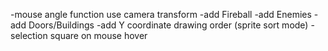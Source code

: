 -mouse angle function use camera transform
-add Fireball
-add Enemies
-add Doors/Buildings
-add Y coordinate drawing order (sprite sort mode)
-selection square on mouse hover